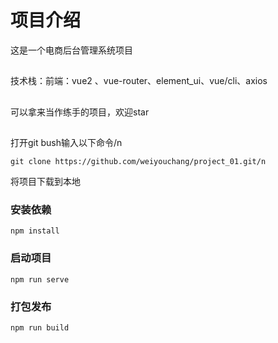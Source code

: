 # 项目介绍
这是一个电商后台管理系统项目
##
技术栈：前端：vue2 、vue-router、element_ui、vue/cli、axios
##
可以拿来当作练手的项目，欢迎star
##
打开git bush输入以下命令/n
```
git clone https://github.com/weiyouchang/project_01.git/n
```
将项目下载到本地
### 安装依赖
```
npm install

```
### 启动项目
```
npm run serve
```

### 打包发布
```
npm run build
```
